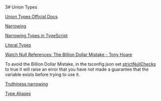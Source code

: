 3# Union Types

[Union Types Official Docs](https://www.typescriptlang.org/docs/handbook/2/everyday-types.html#union-types)

[Narrowing](https://www.typescriptlang.org/docs/handbook/2/narrowing.html)

[Narrowing Types in TypeScript](https://formidable.com/blog/2022/narrowing-types/)

[Literal Types](https://www.typescriptlang.org/docs/handbook/2/everyday-types.html#literal-types)

[Watch Null References: The Billion Dollar Mistake - Tony Hoare](https://www.youtube.com/watch?v=ybrQvs4x0Ps)

To avoid the Billion Dollar Mistake, in the tsconfig.json set [strictNullChecks](https://www.typescriptlang.org/docs/handbook/2/basic-types.html#strictnullchecks) to true it will raise an error that you have not made a guarantee that the variable exists before trying to use it.

[Truthiness narrowing](https://www.typescriptlang.org/docs/handbook/2/narrowing.html#truthiness-narrowing)

[Type Aliases](https://www.geeksforgeeks.org/what-are-type-aliases-and-how-to-create-it-in-typescript/)

